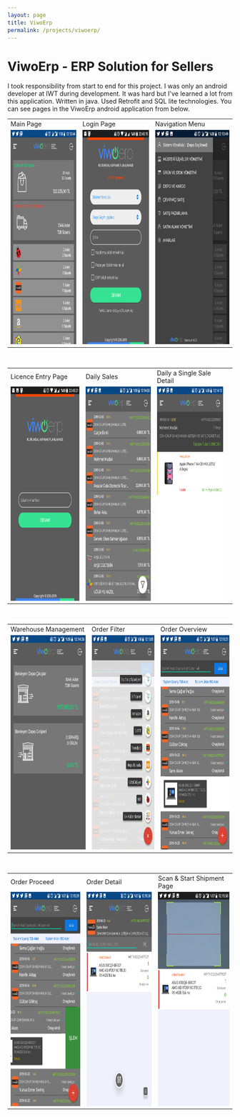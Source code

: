 ```yaml
---
layout: page
title: ViwoErp
permalink: /projects/viwoerp/
---
```


# ViwoErp - ERP Solution for Sellers

I took responsibility from start to end for this project. I was only an android developer at IWT during development. It was hard but I've learned a lot from this application. Written in java. Used Retrofit and SQL lite technologies. You can see pages in the ViwoErp android application from below.     

<table>
  <tr>
    <td>Main Page</td>
    <td>Login Page</td>
    <td>Navigation Menu</td>
  </tr>
  <tr>
    <td><img src="/img/e-main.png" width=270 height=480></td>
    <td><img src="/img/e-login.png" width=270 height=480></td>
    <td><img src="/img/e-navigation.png" width=270 height=480></td>
  </tr>
 </table>
<br/>
 <table>
  <tr>
    <td>Licence Entry Page</td>
    <td>Daily Sales</td>
    <td>Daily a Single Sale Detail</td>
  </tr>
  <tr>
    <td><img src="/img/e-lisans.png" width=270 height=480></td>
    <td><img src="/img/e-dailysales.png" width=270 height=480></td>
    <td><img src="/img/e-dailysalesdetail.png" width=270 height=480><td>
  </tr>
 </table>
<br/>
 <table>
  <tr>
    <td>Warehouse Management</td>
    <td>Order Filter</td>
    <td>Order Overview</td>
  </tr>
  <tr>
    <td><img src="/img/e-dc.png" width=270 height=480></td>
    <td><img src="/img/e-dcfiltre.png" width=270 height=480></td>
    <td><img src="/img/e-depocikisliste.png" width=270 height=480></td>
  </tr>
 </table>
<br/>
  <table>
  <tr>
    <td>Order Proceed</td>
    <td>Order Detail</td>
    <td>Scan & Start Shipment Page</td>
  </tr>
  <tr>
    <td><img src="/img/e-dclisteayrıntı.png" width=270 height=480></td>
    <td><img src="/img/e-dcs.png" width=270 height=480></td>
    <td><img src="/img/e-barkodscan.png" width=270 height=480></td>
  </tr>
 </table>

